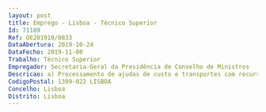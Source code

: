 ```yaml
--- 
layout: post
title: Emprego - Lisboa - Técnico Superior
Id: 71189
Ref: OE201910/0833
DataAbertura: 2019-10-24
DataFecho: 2019-11-08
Trabalho: Técnico Superior
Empregador: Secretaria-Geral da Presidência de Conselho de Ministros
Descricao: a) Processamento de ajudas de custo e transportes com recurso à aplicação Gerhup b) Verificar do cumprimento da legislação no âmbito das deslocações e estadas c) Interlocutor chave entre a SGPCM e as entidades gabinetes ao nível do tratamento das ajudas de custo.
CodigoPostal: 1399-022 LISBOA
Concelho: Lisboa
Distrito: Lisboa
--- 
```

